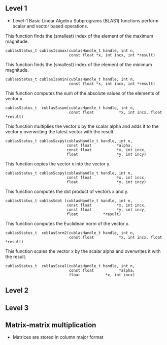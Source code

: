 ## Level 1 
- Level-1 Basic Linear Algebra Subprograms (BLAS1) functions perform scalar and vector based operations.

This function finds the (smallest) index of the element of the maximum magnitude. 
```
cublasStatus_t cublasIsamax(cublasHandle_t handle, int n,
                            const float *x, int incx, int *result)
```

This function finds the (smallest) index of the element of the minimum magnitude.
```
cublasStatus_t cublasIsamin(cublasHandle_t handle, int n,
                            const float *x, int incx, int *result)
```

This function computes the sum of the absolute values of the elements of vector x. 
```
cublasStatus_t  cublasSasum(cublasHandle_t handle, int n,
                            const float           *x, int incx, float  *result)
```

This function multiplies the vector x by the scalar alpha and adds it to the vector y overwriting the latest vector with the result.
```
cublasStatus_t cublasSaxpy(cublasHandle_t handle, int n,
                           const float           *alpha,
                           const float           *x, int incx,
                           float                 *y, int incy)
```

This function copies the vector x into the vector y.
```
cublasStatus_t cublasScopy(cublasHandle_t handle, int n,
                           const float           *x, int incx,
                           float                 *y, int incy)
```

This function computes the dot product of vectors x and y.
```
cublasStatus_t cublasSdot (cublasHandle_t handle, int n,
                           const float           *x, int incx,
                           const float           *y, int incy,
                           float           *result)
```

This function computes the Euclidean norm of the vector x.
```
cublasStatus_t  cublasSnrm2(cublasHandle_t handle, int n,
                            const float           *x, int incx, float  *result)
```


This function scales the vector x by the scalar alpha and overwrites it with the result.
```
cublasStatus_t  cublasSscal(cublasHandle_t handle, int n,
                            const float           *alpha,
                            float           *x, int incx)
```

## Level 2

## Level 3


## Matrix-matrix multiplication
- Matrices are stored in column major format